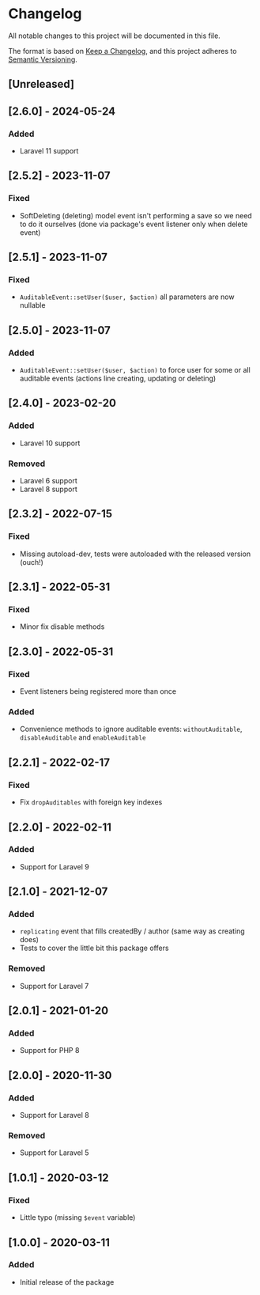 # Changelog

All notable changes to this project will be documented in this file.

The format is based on [Keep a Changelog](https://keepachangelog.com/en/1.0.0/),
and this project adheres to [Semantic Versioning](https://semver.org/spec/v2.0.0.html).

## [Unreleased]

## [2.6.0] - 2024-05-24

### Added

- Laravel 11 support

## [2.5.2] - 2023-11-07

### Fixed

- SoftDeleting (deleting) model event isn't performing a save so we need to do it ourselves (done via package's event listener only when delete event)

## [2.5.1] - 2023-11-07

### Fixed

- `AuditableEvent::setUser($user, $action)` all parameters are now nullable

## [2.5.0] - 2023-11-07

### Added

- `AuditableEvent::setUser($user, $action)` to force user for some or all auditable events (actions line creating, updating or deleting)

## [2.4.0] - 2023-02-20

### Added

- Laravel 10 support

### Removed

- Laravel 6 support
- Laravel 8 support

## [2.3.2] - 2022-07-15

### Fixed

- Missing autoload-dev, tests were autoloaded with the released version (ouch!)

## [2.3.1] - 2022-05-31

### Fixed

- Minor fix disable methods

## [2.3.0] - 2022-05-31

### Fixed

- Event listeners being registered more than once

### Added

- Convenience methods to ignore auditable events: `withoutAuditable`, `disableAuditable` and `enableAuditable`

## [2.2.1] - 2022-02-17

### Fixed

- Fix `dropAuditables` with foreign key indexes

## [2.2.0] - 2022-02-11

### Added

- Support for Laravel 9

## [2.1.0] - 2021-12-07

### Added

- `replicating` event that fills createdBy / author (same way as creating does)
- Tests to cover the little bit this package offers

### Removed

- Support for Laravel 7

## [2.0.1] - 2021-01-20

### Added

- Support for PHP 8

## [2.0.0] - 2020-11-30

### Added

- Support for Laravel 8

### Removed

- Support for Laravel 5

## [1.0.1] - 2020-03-12

### Fixed

- Little typo (missing `$event` variable)

## [1.0.0] - 2020-03-11

### Added

- Initial release of the package
